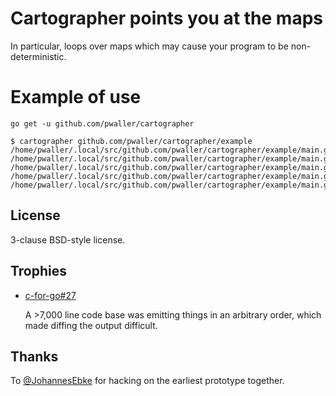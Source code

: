 # Cartographer points you at the maps

In particular, loops over maps which may cause your program to be non-deterministic.

# Example of use

```
go get -u github.com/pwaller/cartographer
```

```
$ cartographer github.com/pwaller/cartographer/example
/home/pwaller/.local/src/github.com/pwaller/cartographer/example/main.go:7:2
/home/pwaller/.local/src/github.com/pwaller/cartographer/example/main.go:10:2
/home/pwaller/.local/src/github.com/pwaller/cartographer/example/main.go:14:2
/home/pwaller/.local/src/github.com/pwaller/cartographer/example/main.go:17:2
/home/pwaller/.local/src/github.com/pwaller/cartographer/example/main.go:20:2
```

## License

3-clause BSD-style license.

## Trophies

* [c-for-go#27](https://github.com/xlab/c-for-go/pull/27)

  A >7,000 line code base was emitting things in an arbitrary order, which
  made diffing the output difficult.

## Thanks

To [@JohannesEbke](https://github.com/JohannesEbke) for hacking on the earliest
prototype together.
